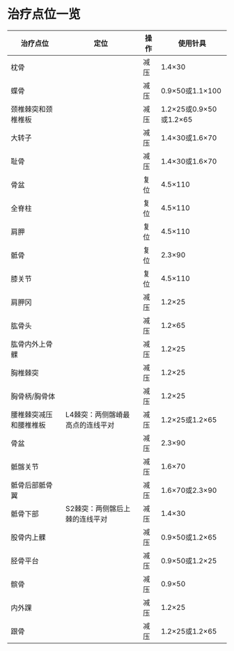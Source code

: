 # 治疗点位一览

| 治疗点位 | 定位 | 操作 | 使用针具 |
| --- | --- | --- | --- |
| 枕骨 |  | 减压 | 1.4×30 |
| 蝶骨 |  | 减压 | 0.9×50或1.1×100 |
| 颈椎棘突和颈椎椎板 |  | 减压 | 1.2×25或0.9×50或1.2×65 |
| 大转子 |  | 减压 | 1.4×30或1.6×70 |
| 耻骨 |  | 减压 | 1.4×30或1.6×70 |
| 骨盆 |  | 复位 | 4.5×110 |
| 全脊柱 |  | 复位 | 4.5×110 |
| 肩胛 |  | 复位 | 4.5×110 |
| 骶骨 |  | 复位 | 2.3×90 |
| 膝关节 |  | 复位 | 4.5×110 |
| 肩胛冈 |  | 减压 | 1.2×25 |
| 肱骨头 |  | 减压 | 1.2×65 |
| 肱骨内外上骨髁 |  | 减压 | 1.2×25 |
| 胸椎棘突 |  | 减压 | 1.2×25 |
| 胸骨柄/胸骨体 |  | 减压 | 1.2×25 |
| 腰椎棘突减压和腰椎椎板 | L4棘突：两侧髂嵴最高点的连线平对 | 减压 | 1.2×25或1.2×65 |
| 骨盆 |  | 减压 | 2.3×90 |
| 骶髂关节 |  | 减压 | 1.6×70 |
| 骶骨后部骶骨翼 |  | 减压 | 1.6×70或2.3×90 |
| 骶骨下部 | S2棘突：两侧髂后上棘的连线平对 | 减压 | 1.4×30 |
| 股骨内上髁 |  | 减压 | 0.9×50或1.2×65 |
| 胫骨平台 |  | 减压 | 0.9×50或1.2×25 |
| 髌骨 |  | 减压 | 0.9×50 |
| 内外踝 |  | 减压 | 1.2×25 |
| 跟骨 |  | 减压 | 1.2×25或1.2×65 |
